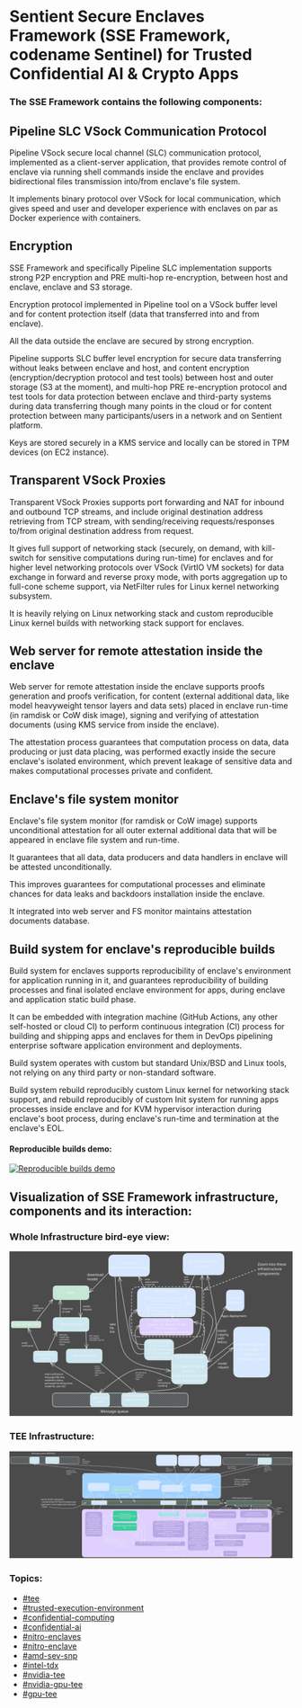 # Sentient Secure Enclaves Framework (SSE Framework, codename Sentinel) for Trusted Confidential AI & Crypto Apps

### The SSE Framework contains the following components:

## Pipeline SLC VSock Communication Protocol

Pipeline VSock secure local channel (SLC) communication protocol, implemented as a client-server application,
that provides remote control of enclave via running shell commands inside the enclave
and provides bidirectional files transmission into/from enclave's file system.

It implements binary protocol over VSock for local communication, which gives speed and user and developer experience with enclaves on par as Docker experience with containers.

## Encryption

SSE Framework and specifically Pipeline SLC implementation supports strong P2P encryption and PRE multi-hop re-encryption, between host and enclave, enclave and S3 storage.

Encryption protocol implemented in Pipeline tool on a VSock buffer level and for content protection itself (data that transferred into and from enclave).

All the data outside the enclave are secured by strong encryption.

Pipeline supports SLC buffer level encryption for secure data transferring without leaks between enclave and host, and content encryption (encryption/decryption protocol and test tools) between host and outer storage (S3 at the moment), and multi-hop PRE re-encryption protocol and test tools for data protection between enclave and third-party systems during data transferring though many points in the cloud or for content protection between many participants/users in a network and on Sentient platform.

Keys are stored securely in a KMS service and locally can be stored in TPM devices (on EC2 instance).

## Transparent VSock Proxies

Transparent VSock Proxies supports port forwarding and NAT for inbound and outbound TCP streams, and include original destination address retrieving from TCP stream, with sending/receiving requests/responses to/from original destination address from request.

It gives full support of networking stack (securely, on demand, with kill-switch for sensitive computations during run-time) for enclaves and for higher level networking protocols over VSock (VirtIO VM sockets) for data exchange in forward and reverse proxy mode, with ports aggregation up to full-cone scheme support, via NetFilter rules for Linux kernel networking subsystem.

It is heavily relying on Linux networking stack and custom reproducible Linux kernel builds with networking stack support for enclaves.

## Web server for remote attestation inside the enclave

Web server for remote attestation inside the enclave supports proofs generation and proofs verification, for content (external additional data, like model heavyweight tensor layers and data sets) placed in enclave run-time (in ramdisk or CoW disk image), signing and verifying of attestation documents (using KMS service from inside the enclave).

The attestation process guarantees that computation process on data, data producing or just data placing, was performed exactly inside the secure enclave's isolated environment, which prevent leakage of sensitive data and makes computational processes private and confident.

## Enclave's file system monitor

Enclave's file system monitor (for ramdisk or CoW image) supports unconditional attestation for all outer external additional data that will be appeared in enclave file system and run-time.

It guarantees that all data, data producers and data handlers in enclave will be attested unconditionally.

This improves guarantees for computational processes and eliminate chances for data leaks and backdoors installation inside the enclave.

It integrated into web server and FS monitor maintains attestation documents database.

## Build system for enclave's reproducible builds

Build system for enclaves supports reproducibility of enclave's environment for application running in it, and guarantees reproducibility of building processes and final isolated enclave environment for apps, during enclave and application static build phase.

It can be embedded with integration machine (GitHub Actions, any other self-hosted or cloud CI) to perform continuous integration (CI) process for building and shipping apps and enclaves for them in DevOps pipelining enterprise software application environment and deployments.

Build system operates with custom but standard Unix/BSD and Linux tools, not relying on any third party or non-standard software.

Build system rebuild reproducibly custom Linux kernel for networking stack support, and rebuild reproducibly of custom Init system for running apps processes inside enclave and for KVM hypervisor interaction during enclave's boot process, during enclave's run-time and termination at the enclave's EOL.

#### Reproducible builds demo:

[![Reproducible builds demo](https://img.youtube.com/vi/14TKF8niaoU/maxresdefault.jpg)](https://www.youtube.com/watch?v=14TKF8niaoU)

## Visualization of SSE Framework infrastructure, components and its interaction:

### Whole Infrastructure bird-eye view:

![Whole Infrastructure bird-eye view](docs/Infra-2025-01-08-2354.excalidraw.svg)

### TEE Infrastructure:

![TEE Infrastructure](docs/TEE-Infra-2025-01-09-1700.excalidraw.svg)


### Topics:
- [#tee](https://github.com/topics/tee)
- [#trusted-execution-environment](https://github.com/topics/trusted-execution-environment)
- [#confidential-computing](https://github.com/topics/confidential-computing)
- [#confidential-ai](https://github.com/topics/confidential-ai)
- [#nitro-enclaves](https://github.com/topics/nitro-enclaves)
- [#nitro-enclave](https://github.com/topics/nitro-enclave)
- [#amd-sev-snp](https://github.com/topics/amd-sev-snp)
- [#intel-tdx](https://github.com/topics/intel-tdx)
- [#nvidia-tee](https://github.com/topics/nvidia-tee)
- [#nvidia-gpu-tee](https://github.com/topics/nvidia-gpu-tee)
- [#gpu-tee](https://github.com/topics/gpu-tee)

